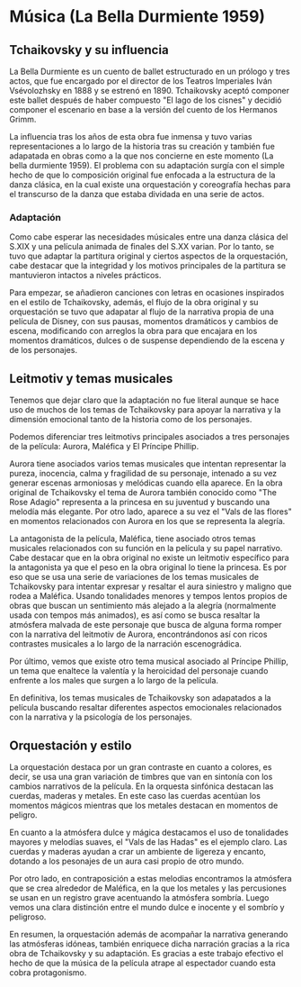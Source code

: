 # Música (La Bella Durmiente 1959)
## Tchaikovsky y su influencia
La Bella Durmiente es un cuento de ballet estructurado en un prólogo y tres actos, que fue encargado por el director de los Teatros Imperiales Iván Vsévolozhsky en 1888 y se estrenó en 1890. Tchaikovsky aceptó componer este ballet después de haber compuesto "El lago de los cisnes" y decidió componer el escenario en base a la versión del cuento de los Hermanos Grimm.

La influencia tras los años de esta obra fue inmensa y tuvo varias representaciones a lo largo de la historia tras su creación y también fue adapatada en obras como a la que nos concierne en este momento (La bella durmiente 1959). El problema con su adaptación surgía con el simple hecho de que lo composición original fue enfocada a la estructura de la danza clásica, en la cual existe una orquestación y coreografía hechas para el transcurso de la danza que estaba dividada en una serie de actos.

### Adaptación
Como cabe esperar las necesidades músicales entre una danza clásica del S.XIX y una película animada de finales del S.XX varian. Por lo tanto, se tuvo que adaptar la partitura original y ciertos aspectos de la orquestación, cabe destacar que la integridad y los motivos principales de la partitura se mantuvieron intactos a niveles prácticos.

Para empezar, se añadieron canciones con letras en ocasiones inspirados en el estilo de Tchaikovsky, además, el flujo de la obra original y su orquestación se tuvo que adapatar al flujo de la narrativa propia de una película de Disney, con sus pausas, momentos dramáticos y cambios de escena, modificando con arreglos la obra para que encajara en los momentos dramáticos, dulces o de suspense dependiendo de la escena y de los personajes.


## Leitmotiv y temas musicales
Tenemos que dejar claro que la adaptación no fue literal aunque se hace uso de muchos de los temas de Tchaikovsky para apoyar la narrativa y la dimensión emocional tanto de la historia como de los personajes.

Podemos diferenciar tres leitmotivs principales asociados a tres personajes de la película: Aurora, Maléfica y El Príncipe Phillip.

Aurora tiene asociados varios temas musicales que intentan representar la pureza, inocencia, calma y fragilidad de su personaje, intenado a su vez generar escenas armoniosas y melódicas cuando ella aparece. En la obra original de Tchaikovsky el tema de Aurora también conocido como "The Rose Adagio" representa a la princesa en su juventud y buscando una melodía más elegante. Por otro lado, aparece a su vez el "Vals de las flores" en momentos relacionados con Aurora en los que se representa la alegría.

La antagonista de la película, Maléfica, tiene asociado otros temas musicales relacionados con su función en la película y su papel narrativo. Cabe destacar que en la obra original no existe un leitmotiv específico para la antagonista ya que el peso en la obra original lo tiene la princesa. Es por eso que se usa una serie de variaciones de los temas musicales de Tchaikovsky para intentar expresar y resaltar el aura siniestro y maligno que rodea a Maléfica. Usando tonalidades menores y tempos lentos propios de obras que buscan un sentimiento más alejado a la alegría (normalmente usada con tempos más animados), es así como se busca resaltar la atmósfera malvada de este personaje que busca de alguna forma romper con la narrativa del leitmotiv de Aurora, encontrándonos así con ricos contrastes musicales a lo largo de la narración escenográdica.

Por último, vemos que existe otro tema musical asociado al Príncipe Phillip, un tema que enaltece la valentía y la heroicidad del personaje cuando enfrente a los males que surgen a lo largo de la película.

En definitiva, los temas musicales de Tchaikovsky son adapatados a la película buscando resaltar diferentes aspectos emocionales relacionados con la narrativa y la psicología de los personajes.

## Orquestación y estilo
La orquestación destaca por un gran contraste en cuanto a colores, es decir, se usa una gran variación de timbres que van en sintonía con los cambios narrativos de la película. En la orquesta sinfónica destacan las cuerdas, maderas y metales. En este caso las cuerdas acentúan los momentos mágicos mientras que los metales destacan en momentos de peligro.

En cuanto a la atmósfera dulce y mágica destacamos el uso de tonalidades mayores y melodías suaves, el "Vals de las Hadas" es el ejemplo claro. Las cuerdas y maderas ayudan a crar un ambiente de ligereza y encanto, dotando a los pesonajes de un aura casi propio de otro mundo.

Por otro lado, en contraposición a estas melodias encontramos la atmósfera que se crea alrededor de Maléfica, en la que los metales y las percusiones se usan en un registro grave acentuando la atmósfera sombría. Luego vemos una clara distinción entre el mundo dulce e inocente y el sombrío y peligroso.

En resumen, la orquestación además de acompañar la narrativa generando las atmósferas idóneas, también enriquece dicha narración gracias a la rica obra de Tchaikovsky y su adaptación. Es gracias a este trabajo efectivo el hecho de que la música de la película atrape al espectador cuando esta cobra protagonismo.





